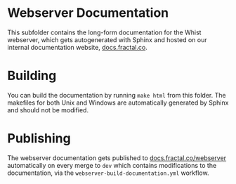 # Webserver Documentation

This subfolder contains the long-form documentation for the Whist webserver, which gets autogenerated with Sphinx and hosted on our internal documentation website, [docs.fractal.co](https://docs.fractal.co).

# Building

You can build the documentation by running `make html` from this folder. The makefiles for both Unix and Windows are automatically generated by Sphinx and should not be modified.

# Publishing

The webserver documentation gets published to [docs.fractal.co/webserver](https://docs.fractal.co/webserver) automatically on every merge to `dev` which contains modifications to the documentation, via the `webserver-build-documentation.yml` workflow.
